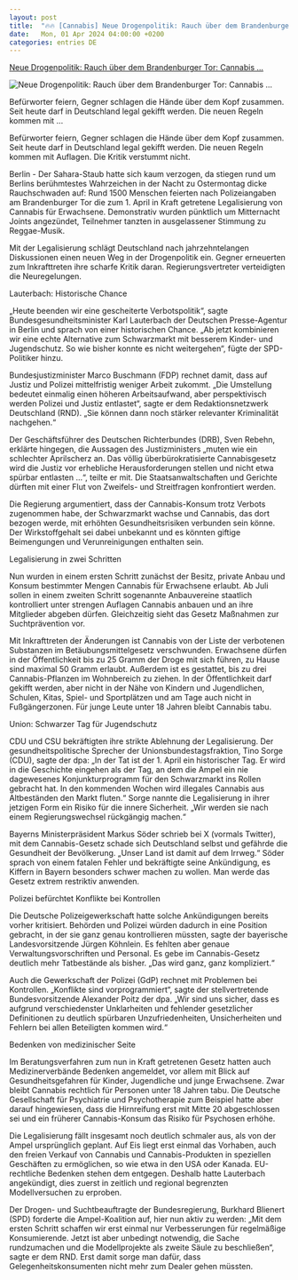 ```yaml
---
layout: post
title:  "🔥🔥 [Cannabis] Neue Drogenpolitik: Rauch über dem Brandenburger Tor: Cannabis ..."
date:   Mon, 01 Apr 2024 04:00:00 +0200
categories: entries DE
---
```

[Neue Drogenpolitik: Rauch über dem Brandenburger Tor: Cannabis ...](https://www.mz.de/panorama/rauch-uber-dem-brandenburger-tor-cannabis-jetzt-legal-3816792)

![Neue Drogenpolitik: Rauch über dem Brandenburger Tor: Cannabis ...](https://bmg-images.forward-publishing.io/2024/04/02/6260edff-3180-4d2c-acf9-8562d81cf562.jpeg?rect=0%2C107%2C2048%2C1152&w=1024)

Befürworter feiern, Gegner schlagen die Hände über dem Kopf zusammen. Seit heute darf in Deutschland legal gekifft werden. Die neuen Regeln kommen mit ...

Befürworter feiern, Gegner schlagen die Hände über dem Kopf zusammen. Seit heute darf in Deutschland legal gekifft werden. Die neuen Regeln kommen mit Auflagen. Die Kritik verstummt nicht.

Berlin - Der Sahara-Staub hatte sich kaum verzogen, da stiegen rund um Berlins berühmtestes Wahrzeichen in der Nacht zu Ostermontag dicke Rauchschwaden auf: Rund 1500 Menschen feierten nach Polizeiangaben am Brandenburger Tor die zum 1. April in Kraft getretene Legalisierung von Cannabis für Erwachsene. Demonstrativ wurden pünktlich um Mitternacht Joints angezündet, Teilnehmer tanzten in ausgelassener Stimmung zu Reggae-Musik.

Mit der Legalisierung schlägt Deutschland nach jahrzehntelangen Diskussionen einen neuen Weg in der Drogenpolitik ein. Gegner erneuerten zum Inkrafttreten ihre scharfe Kritik daran. Regierungsvertreter verteidigten die Neuregelungen.

Lauterbach: Historische Chance

„Heute beenden wir eine gescheiterte Verbotspolitik“, sagte Bundesgesundheitsminister Karl Lauterbach der Deutschen Presse-Agentur in Berlin und sprach von einer historischen Chance. „Ab jetzt kombinieren wir eine echte Alternative zum Schwarzmarkt mit besserem Kinder- und Jugendschutz. So wie bisher konnte es nicht weitergehen“, fügte der SPD-Politiker hinzu.

Bundesjustizminister Marco Buschmann (FDP) rechnet damit, dass auf Justiz und Polizei mittelfristig weniger Arbeit zukommt. „Die Umstellung bedeutet einmalig einen höheren Arbeitsaufwand, aber perspektivisch werden Polizei und Justiz entlastet“, sagte er dem Redaktionsnetzwerk Deutschland (RND). „Sie können dann noch stärker relevanter Kriminalität nachgehen.“

Der Geschäftsführer des Deutschen Richterbundes (DRB), Sven Rebehn, erklärte hingegen, die Aussagen des Justizministers „muten wie ein schlechter Aprilscherz an. Das völlig überbürokratisierte Cannabisgesetz wird die Justiz vor erhebliche Herausforderungen stellen und nicht etwa spürbar entlasten ...“, teilte er mit. Die Staatsanwaltschaften und Gerichte dürften mit einer Flut von Zweifels- und Streitfragen konfrontiert werden.

Die Regierung argumentiert, dass der Cannabis-Konsum trotz Verbots zugenommen habe, der Schwarzmarkt wachse und Cannabis, das dort bezogen werde, mit erhöhten Gesundheitsrisiken verbunden sein könne. Der Wirkstoffgehalt sei dabei unbekannt und es könnten giftige Beimengungen und Verunreinigungen enthalten sein.

Legalisierung in zwei Schritten

Nun wurden in einem ersten Schritt zunächst der Besitz, private Anbau und Konsum bestimmter Mengen Cannabis für Erwachsene erlaubt. Ab Juli sollen in einem zweiten Schritt sogenannte Anbauvereine staatlich kontrolliert unter strengen Auflagen Cannabis anbauen und an ihre Mitglieder abgeben dürfen. Gleichzeitig sieht das Gesetz Maßnahmen zur Suchtprävention vor.

Mit Inkrafttreten der Änderungen ist Cannabis von der Liste der verbotenen Substanzen im Betäubungsmittelgesetz verschwunden. Erwachsene dürfen in der Öffentlichkeit bis zu 25 Gramm der Droge mit sich führen, zu Hause sind maximal 50 Gramm erlaubt. Außerdem ist es gestattet, bis zu drei Cannabis-Pflanzen im Wohnbereich zu ziehen. In der Öffentlichkeit darf gekifft werden, aber nicht in der Nähe von Kindern und Jugendlichen, Schulen, Kitas, Spiel- und Sportplätzen und am Tage auch nicht in Fußgängerzonen. Für junge Leute unter 18 Jahren bleibt Cannabis tabu.

Union: Schwarzer Tag für Jugendschutz

CDU und CSU bekräftigten ihre strikte Ablehnung der Legalisierung. Der gesundheitspolitische Sprecher der Unionsbundestagsfraktion, Tino Sorge (CDU), sagte der dpa: „In der Tat ist der 1. April ein historischer Tag. Er wird in die Geschichte eingehen als der Tag, an dem die Ampel ein nie dagewesenes Konjunkturprogramm für den Schwarzmarkt ins Rollen gebracht hat. In den kommenden Wochen wird illegales Cannabis aus Altbeständen den Markt fluten.“ Sorge nannte die Legalisierung in ihrer jetzigen Form ein Risiko für die innere Sicherheit. „Wir werden sie nach einem Regierungswechsel rückgängig machen.“

Bayerns Ministerpräsident Markus Söder schrieb bei X (vormals Twitter), mit dem Cannabis-Gesetz schade sich Deutschland selbst und gefährde die Gesundheit der Bevölkerung. „Unser Land ist damit auf dem Irrweg.“ Söder sprach von einem fatalen Fehler und bekräftigte seine Ankündigung, es Kiffern in Bayern besonders schwer machen zu wollen. Man werde das Gesetz extrem restriktiv anwenden.

Polizei befürchtet Konflikte bei Kontrollen

Die Deutsche Polizeigewerkschaft hatte solche Ankündigungen bereits vorher kritisiert. Behörden und Polizei würden dadurch in eine Position gebracht, in der sie ganz genau kontrollieren müssten, sagte der bayerische Landesvorsitzende Jürgen Köhnlein. Es fehlten aber genaue Verwaltungsvorschriften und Personal. Es gebe im Cannabis-Gesetz deutlich mehr Tatbestände als bisher. „Das wird ganz, ganz kompliziert.“

Auch die Gewerkschaft der Polizei (GdP) rechnet mit Problemen bei Kontrollen. „Konflikte sind vorprogrammiert“, sagte der stellvertretende Bundesvorsitzende Alexander Poitz der dpa. „Wir sind uns sicher, dass es aufgrund verschiedenster Unklarheiten und fehlender gesetzlicher Definitionen zu deutlich spürbaren Unzufriedenheiten, Unsicherheiten und Fehlern bei allen Beteiligten kommen wird.“

Bedenken von medizinischer Seite

Im Beratungsverfahren zum nun in Kraft getretenen Gesetz hatten auch Medizinerverbände Bedenken angemeldet, vor allem mit Blick auf Gesundheitsgefahren für Kinder, Jugendliche und junge Erwachsene. Zwar bleibt Cannabis rechtlich für Personen unter 18 Jahren tabu. Die Deutsche Gesellschaft für Psychiatrie und Psychotherapie zum Beispiel hatte aber darauf hingewiesen, dass die Hirnreifung erst mit Mitte 20 abgeschlossen sei und ein früherer Cannabis-Konsum das Risiko für Psychosen erhöhe.

Die Legalisierung fällt insgesamt noch deutlich schmaler aus, als von der Ampel ursprünglich geplant. Auf Eis liegt erst einmal das Vorhaben, auch den freien Verkauf von Cannabis und Cannabis-Produkten in speziellen Geschäften zu ermöglichen, so wie etwa in den USA oder Kanada. EU-rechtliche Bedenken stehen dem entgegen. Deshalb hatte Lauterbach angekündigt, dies zuerst in zeitlich und regional begrenzten Modellversuchen zu erproben.

Der Drogen- und Suchtbeauftragte der Bundesregierung, Burkhard Blienert (SPD) forderte die Ampel-Koalition auf, hier nun aktiv zu werden: „Mit dem ersten Schritt schaffen wir erst einmal nur Verbesserungen für regelmäßige Konsumierende. Jetzt ist aber unbedingt notwendig, die Sache rundzumachen und die Modellprojekte als zweite Säule zu beschließen“, sagte er dem RND. Erst damit sorge man dafür, dass Gelegenheitskonsumenten nicht mehr zum Dealer gehen müssten.

